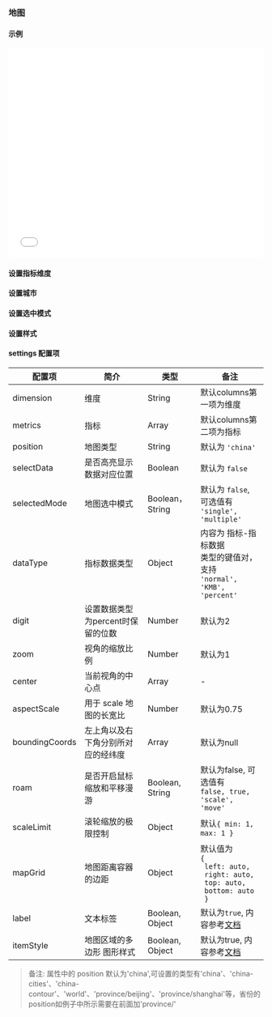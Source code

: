 ### 地图

#### 示例

<iframe width="100%" height="415" src="//jsfiddle.net/vue_echarts/1fwe4tt7/embedded/result,html,js/?bodyColor=fff" allowfullscreen="allowfullscreen" frameborder="0"></iframe>

#### 设置指标维度

<vuep template="#set-metrics-dimension"></vuep>

<script v-pre type="text/x-template" id="set-metrics-dimension">
<template>
  <ve-map :data="chartData" :settings="chartSettings"></ve-map>
</template>

<script>
  module.exports = {
    created: function () {
      this.chartData = {
        columns: ['位置', 'GDP'],
        rows: [
          { '位置': '吉林', '税收': 123, '人口': 123, '面积': 92134 },
          { '位置': '北京', '税收': 1223, '人口': 2123, '面积': 29234 },
          { '位置': '上海', '税收': 2123, '人口': 1243, '面积': 94234 },
          { '位置': '浙江', '税收': 4123, '人口': 5123, '面积': 29234 }
        ]
      }
      this.chartSettings = {
        position: 'china',
        dimension: '位置',
        metrics: ['人口', '面积'],
        dataType: {
          '面积': 'KMB'
        }
      }
    }
  }
</script>
</script>

#### 设置城市

<vuep template="#set-city"></vuep>

<script v-pre type="text/x-template" id="set-city">
<template>
  <ve-map :data="chartData" :settings="chartSettings"></ve-map>
</template>

<script>
  module.exports = {
    created: function () {
      this.chartData = {
        columns: ['位置', 'GDP'],
        rows: [
          { '位置': '延庆区', 'GDP': 123 },
          { '位置': '密云区', 'GDP': 1223 },
          { '位置': '平谷区', 'GDP': 2123 },
          { '位置': '海淀区', 'GDP': 4123 }
        ]
      }
      this.chartSettings = {
        position: 'province/beijing'
      }
    }
  }
</script>
</script>

#### 设置选中模式

<vuep template="#set-selection"></vuep>

<script v-pre type="text/x-template" id="set-selection">
<template>
  <ve-map :data="chartData" :settings="chartSettings"></ve-map>
</template>

<script>
  module.exports = {
    created: function () {
      this.chartData = {
        columns: ['位置', 'GDP'],
        rows: [
          { '位置': '吉林', 'GDP': 123 },
          { '位置': '北京', 'GDP': 1223 },
          { '位置': '上海', 'GDP': 2123 },
          { '位置': '浙江', 'GDP': 4123 }
        ]
      }
      this.chartSettings = {
        position: 'china',
        selectData: true,
        selectedMode: 'single'
      }
    }
  }
</script>
</script>

#### 设置样式

<vuep template="#set-style"></vuep>

<script v-pre type="text/x-template" id="set-style">
<template>
  <ve-map :data="chartData" :settings="chartSettings"></ve-map>
</template>

<script>
  module.exports = {
    created: function () {
      this.chartData = {
        columns: ['位置', 'GDP'],
        rows: [
          { '位置': '吉林', 'GDP': 123 },
          { '位置': '北京', 'GDP': 1223 },
          { '位置': '上海', 'GDP': 2123 },
          { '位置': '浙江', 'GDP': 4123 }
        ]
      }
      this.chartSettings = {
        position: 'china',
        label: false,
        itemStyle: {
          normal: {
            borderColor: '#00f'
          }
        },
        zoom: 1.2
      }
    }
  }
</script>
</script>

#### settings 配置项

| 配置项 | 简介 | 类型 | 备注 |
| --- | --- | --- | --- |
| dimension | 维度 | String | 默认columns第一项为维度 |
| metrics | 指标 | Array | 默认columns第二项为指标 |
| position | 地图类型 | String | 默认为 `'china'` |
| selectData | 是否高亮显示数据对应位置 | Boolean | 默认为 `false` |
| selectedMode | 地图选中模式 | Boolean，String | 默认为 `false`, 可选值有<br>`'single', 'multiple'` |
| dataType | 指标数据类型 | Object | 内容为 指标-指标数据 <br>类型的键值对，支持<br>`'normal', 'KMB', 'percent'` |
| digit | 设置数据类型为percent时保留的位数 | Number | 默认为2 |
| zoom | 视角的缩放比例 | Number | 默认为1 |
| center | 当前视角的中心点 | Array | - |
| aspectScale | 用于 scale 地图的长宽比 | Number | 默认为0.75 |
| boundingCoords | 左上角以及右下角分别所对应的经纬度 | Array | 默认为null |
| roam | 是否开启鼠标缩放和平移漫游 | Boolean, String | 默认为false, 可选值有<br>`false, true, 'scale', 'move'` |
| scaleLimit | 滚轮缩放的极限控制 | Object | 默认`{ min: 1, max: 1 }` |
| mapGrid | 地图距离容器的边距 | Object | 默认值为<br>`{`<br>` left: auto,`<br>` right: auto,`<br>` top: auto,`<br>` bottom: auto`<br>` }` |
| label | 文本标签 | Boolean, Object | 默认为`true`, 内容参考[文档](http://echarts.baidu.com/option.html#series-map.label) |
| itemStyle | 地图区域的多边形 图形样式 | Boolean, Object | 默认为true, 内容参考[文档](http://echarts.baidu.com/option.html#series-map.itemStyle) |

> 备注: 属性中的 position 默认为'china',可设置的类型有'china'、'china-cities'、'china-contour'、'world'、'province/beijing'、'province/shanghai'等，省份的position如例子中所示需要在前面加'province/'
